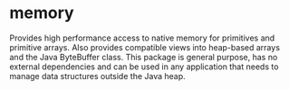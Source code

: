 # memory
Provides high performance access to native memory for primitives and primitive arrays. Also provides compatible views into heap-based arrays and the Java ByteBuffer class.  This package is general purpose, has no external dependencies and can be used in any application that needs to manage data structures outside the Java heap.
